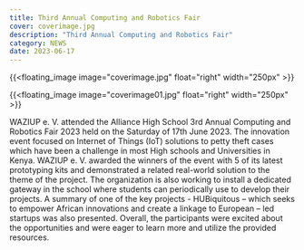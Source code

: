 ```yaml
---
title: Third Annual Computing and Robotics Fair
cover: coverimage.jpg
description: "Third Annual Computing and Robotics Fair"
category: NEWS
date: 2023-06-17
---
```


<!-- ![image](cover.webp) -->
{{<floating_image image="coverimage.jpg" float="right" width="250px" >}}

<!-- ![image](cover.webp) -->
{{<floating_image image="coverimage01.jpg" float="right" width="250px" >}}

WAZIUP e. V. attended the Alliance High School 3rd Annual Computing and Robotics Fair 2023 held on the Saturday of 17th June 2023. 
The innovation event focused on Internet of Things (IoT) solutions to petty theft cases which have been a challenge in most High schools and Universities in Kenya. WAZIUP e. V. 
awarded the winners of the event with 5 of its latest prototyping kits and demonstrated a related real-world solution to the theme of the project. The organization is also working to install a dedicated gateway 
in the school where students can periodically use to develop their projects. A summary of one of the key projects - HUBiquitous – which seeks to empower African innovations and create a linkage to European – led startups 
was also presented. Overall, the participants were excited about the opportunities and were eager to learn more and utilize the provided resources. 
